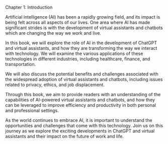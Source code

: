 Chapter 1: Introduction

Artificial intelligence (AI) has been a rapidly growing field, and its impact is being felt across all aspects of our lives. One area where AI has made significant strides is with the development of virtual assistants and chatbots which are changing the way we work and live.

In this book, we will explore the role of AI in the development of ChatGPT and virtual assistants, and how they are transforming the way we interact with technology. We will examine the various applications of these technologies in different industries, including healthcare, finance, and transportation.

We will also discuss the potential benefits and challenges associated with the widespread adoption of virtual assistants and chatbots, including issues related to privacy, ethics, and job displacement.

Through this book, we aim to provide readers with an understanding of the capabilities of AI-powered virtual assistants and chatbots, and how they can be leveraged to improve efficiency and productivity in both personal and professional settings.

As the world continues to embrace AI, it is important to understand the opportunities and challenges that come with this technology. Join us on this journey as we explore the exciting developments in ChatGPT and virtual assistants and their impact on the future of work and life.
